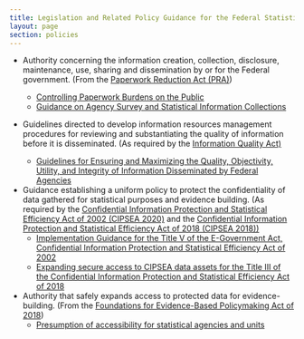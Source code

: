 ```yaml
---
title: Legislation and Related Policy Guidance for the Federal Statistical System
layout: page
section: policies
---
```

<ul>      
  <li><p>Authority concerning the information creation, collection, disclosure, maintenance, use, sharing and dissemination by or for the Federal government. (From the <a href="https://www.reginfo.gov/public/reginfo/pra.pdf" target="_blank">Paperwork Reduction Act (PRA)</a>)</p>
    <ul>    
       <li><a href="https://www.govinfo.gov/content/pkg/CFR-2010-title5-vol3/xml/CFR-2010-title5-vol3-part1320.xml" target="_blank">Controlling Paperwork Burdens on the Public</a></li>
       <li><a href="https://www.whitehouse.gov/sites/whitehouse.gov/files/omb/assets/OMB/inforeg/pmc_survey_guidance_2006.pdf" target="_blank"> Guidance on Agency Survey and Statistical Information Collections</a></li>
    </ul>
  </li>
  <li><p>Guidelines directed to develop information resources management procedures for reviewing and substantiating the quality of information before it is disseminated. (As required by the <a href="https://www.congress.gov/106/plaws/publ554/PLAW-106publ554.pdf" target="_blank">Information Quality Act)</a></p>
    <ul>
      <li><a href="https://www.govinfo.gov/content/pkg/FR-2002-02-22/pdf/R2-59.pdf" target="_blank">Guidelines for Ensuring and Maximizing the Quality, Objectivity, Utility, and Integrity of Information Disseminated by Federal Agencies</a></li>
    </ul>
  </li>
  <li>Guidance establishing a uniform policy to protect the confidentiality of data gathered for statistical purposes and evidence building. (As required by the <a href="https://www.govinfo.gov/content/pkg/STATUTE-116/pdf/STATUTE-116-Pg2899.pdf" target="_blank">Confidential Information Protection and Statistical Efficiency Act of 2002 (CIPSEA 2020)</a> and the <a href="https://www.bls.gov/bls/cipsea.pdf" target="_blank">Confidential Information Protection and Statistical Efficiency Act of 2018 (CIPSEA 2018))</a>
    <ul>
      <li> <a href="https://www.govinfo.gov/content/pkg/FR-2007-06-15/pdf/E7-11542.pdf" target="_blank">Implementation Guidance for the Title V of the E-Government Act, Confidential Information Protection and Statistical Efficiency Act of 2002</a> </li>
      <li><a href="https://www.govinfo.gov/content/pkg/USCODE-2018-title44/pdf/USCODE-2018-title44-chap35-subchapIII-partD-sec3582.pdf" target="_blank">Expanding secure access to CIPSEA data assets for the Title III of the Confidential Information Protection and Statistical Efficiency Act of 2018</a></li>
    </ul>
  </li>
  <li>Authority that safely expands access to protected data for evidence-building. (From the <a href="https://www.congress.gov/bill/115th-congress/house-bill/4174/actions" target="_blank">Foundations for Evidence-Based Policymaking Act of 2018</a>)
    <ul>    
      <li> <a href="https://uscode.house.gov/view.xhtml?path=/prelim@title44/chapter35/subchapter3&edition=prelim" target="_blank">Presumption of accessibility for statistical agencies and units</a></li>
    </ul>
  </li> 
</ul>